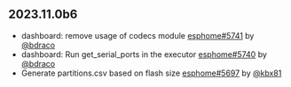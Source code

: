 ## 2023.11.0b6

- dashboard: remove usage of codecs module [esphome#5741](https://github.com/esphome/esphome/pull/5741) by [@bdraco](https://github.com/bdraco)
- dashboard: Run get_serial_ports in the executor [esphome#5740](https://github.com/esphome/esphome/pull/5740) by [@bdraco](https://github.com/bdraco)
- Generate partitions.csv based on flash size [esphome#5697](https://github.com/esphome/esphome/pull/5697) by [@kbx81](https://github.com/kbx81)

